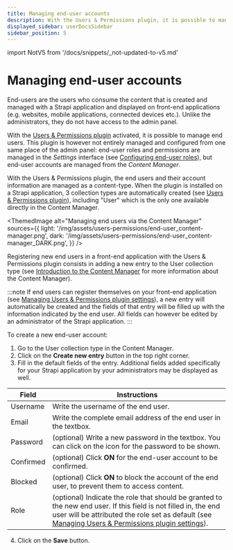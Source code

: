 ```yaml
---
title: Managing end-user accounts
description: With the Users & Permissions plugin, it is possible to manage end users, i.e., users who consume the content that is created and managed with a Strapi application and displayed on front-end applications.
displayed_sidebar: userDocsSidebar
sidebar_position: 5
---
```


import NotV5 from '/docs/snippets/_not-updated-to-v5.md'

# Managing end-user accounts

End-users are the users who consume the content that is created and managed with a Strapi application and displayed on front-end applications (e.g. websites, mobile applications, connected devices etc.). Unlike the administrators, they do not have access to the admin panel.

With the [Users & Permissions plugin](/user-docs/plugins/strapi-plugins#users-and-permissions) activated, it is possible to manage end users. This plugin is however not entirely managed and configured from one same place of the admin panel: end-user roles and permissions are managed in the <Icon name="gear-six" /> _Settings_ interface (see [Configuring end-user roles](../users-roles-permissions/configuring-end-users-roles)), but end-user accounts are managed from the <Icon name="feather" /> _Content Manager_.

With the Users & Permissions plugin, the end users and their account information are managed as a content-type. When the plugin is installed on a Strapi application, 3 collection types are automatically created (see [Users & Permissions plugin](/user-docs/plugins/strapi-plugins#users-and-permissions)), including "User" which is the only one available directly in the Content Manager.

<ThemedImage
  alt="Managing end users via the Content Manager"
  sources={{
    light: '/img/assets/users-permissions/end-user_content-manager.png',
    dark: '/img/assets/users-permissions/end-user_content-manager_DARK.png',
  }}
/>

Registering new end users in a front-end application with the Users & Permissions plugin consists in adding a new entry to the User collection type (see [Introduction to the Content Manager](/user-docs/content-manager) for more information about the Content Manager).

:::note
If end users can register themselves on your front-end application (see [Managing Users & Permissions plugin settings](../settings/configuring-users-permissions-plugin-settings)), a new entry will automatically be created and the fields of that entry will be filled up with the information indicated by the end user. All fields can however be edited by an administrator of the Strapi application.
:::

To create a new end-user account:

1. Go to the User collection type in the Content Manager.
2. Click on the **Create new entry** button in the top right corner.
3. Fill in the default fields of the entry. Additional fields added specifically for your Strapi application by your administrators may be displayed as well.

| Field     | Instructions    |
| --------- | ---------------------------- |
| Username  | Write the username of the end user.    |
| Email     | Write the complete email address of the end user in the textbox.   |
| Password  | (optional) Write a new password in the textbox. You can click on the <Icon name="eye" /> icon for the password to be shown. |
| Confirmed | (optional) Click **ON** for the end-user account to be confirmed.                                           |
| Blocked   | (optional) Click **ON** to block the account of the end user, to prevent them to access content.            |
| Role      | (optional) Indicate the role that should be granted to the new end user. If this field is not filled in, the end user will be attributed the role set as default (see [Managing Users & Permissions plugin settings](../settings/configuring-users-permissions-plugin-settings)). |

4. Click on the **Save** button.
